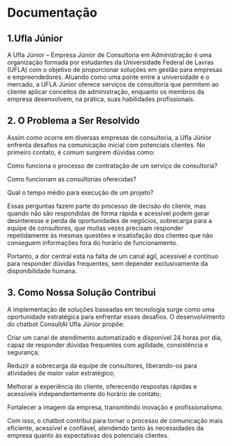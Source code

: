 # Documentação

## 1.Ufla Júnior 

A Ufla Júnior – Empresa Júnior de Consultoria em Administração é uma organização formada por estudantes da Universidade Federal de Lavras (UFLA) com o objetivo de proporcionar soluções em gestão para empresas e empreendedores. Atuando como uma ponte entre a universidade e o mercado, a UFLA Júnior oferece serviços de consultoria que permitem ao cliente aplicar conceitos de administração, enquanto os membros da empresa desenvolvem, na prática, suas habilidades profissionais. 

 

## 2. O Problema a Ser Resolvido 

Assim como ocorre em diversas empresas de consultoria, a Ufla Júnior enfrenta desafios na comunicação inicial com potenciais clientes. No primeiro contato, é comum surgirem dúvidas como: 

Como funciona o processo de contratação de um serviço de consultoria? 

Como funcionam as consultorias oferecidas? 

Qual o tempo médio para execução de um projeto? 

Essas perguntas fazem parte do processo de decisão do cliente, mas quando não são respondidas de forma rápida e acessível podem gerar desinteresse e perda de oportunidades de negócios, sobrecarga para a equipe de consultores, que muitas vezes precisam responder repetidamente às mesmas questões e insatisfação dos clientes que não conseguem informações fora do horário de funcionamento. 

Portanto, a dor central está na falta de um canal ágil, acessível e contínuo para responder dúvidas frequentes, sem depender exclusivamente da disponibilidade humana. 

 

## 3. Como Nossa Solução Contribui 

A implementação de soluções baseadas em tecnologia surge como uma oportunidade estratégica para enfrentar esses desafios. O desenvolvimento do chatbot ConsultAI Ufla Júnior propõe: 

Criar um canal de atendimento automatizado e disponível 24 horas por dia, capaz de responder dúvidas frequentes com agilidade, consistência e segurança; 

Reduzir a sobrecarga da equipe de consultores, liberando-os para atividades de maior valor estratégico; 

Melhorar a experiência do cliente, oferecendo respostas rápidas e acessíveis independentemente do horário de contato; 

Fortalecer a imagem da empresa, transmitindo inovação e profissionalismo. 

Com isso, o chatbot contribui para tornar o processo de comunicação mais eficiente, acessível e confiável, atendendo tanto às necessidades da empresa quanto às expectativas dos potenciais clientes. 
